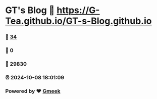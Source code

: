 # GT's Blog :link: https://G-Tea.github.io/GT-s-Blog.github.io 
### :page_facing_up: [34](https://G-Tea.github.io/GT-s-Blog.github.io/tag.html) 
### :speech_balloon: 0 
### :hibiscus: 29830 
### :alarm_clock: 2024-10-08 18:01:09 
### Powered by :heart: [Gmeek](https://github.com/Meekdai/Gmeek)

